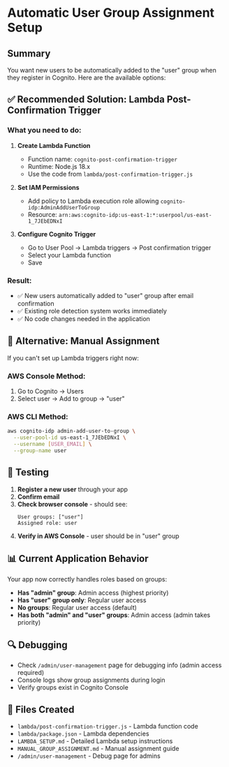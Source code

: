 # Automatic User Group Assignment Setup

## Summary

You want new users to be automatically added to the "user" group when they register in Cognito. Here are the available options:

## ✅ Recommended Solution: Lambda Post-Confirmation Trigger

### What you need to do:

1. **Create Lambda Function**

   - Function name: `cognito-post-confirmation-trigger`
   - Runtime: Node.js 18.x
   - Use the code from `lambda/post-confirmation-trigger.js`

2. **Set IAM Permissions**

   - Add policy to Lambda execution role allowing `cognito-idp:AdminAddUserToGroup`
   - Resource: `arn:aws:cognito-idp:us-east-1:*:userpool/us-east-1_7JEbEDNxI`

3. **Configure Cognito Trigger**
   - Go to User Pool → Lambda triggers → Post confirmation trigger
   - Select your Lambda function
   - Save

### Result:

- ✅ New users automatically added to "user" group after email confirmation
- ✅ Existing role detection system works immediately
- ✅ No code changes needed in the application

## 🔄 Alternative: Manual Assignment

If you can't set up Lambda triggers right now:

### AWS Console Method:

1. Go to Cognito → Users
2. Select user → Add to group → "user"

### AWS CLI Method:

```bash
aws cognito-idp admin-add-user-to-group \
  --user-pool-id us-east-1_7JEbEDNxI \
  --username [USER_EMAIL] \
  --group-name user
```

## 🧪 Testing

1. **Register a new user** through your app
2. **Confirm email**
3. **Check browser console** - should see:
   ```
   User groups: ["user"]
   Assigned role: user
   ```
4. **Verify in AWS Console** - user should be in "user" group

## 📊 Current Application Behavior

Your app now correctly handles roles based on groups:

- **Has "admin" group**: Admin access (highest priority)
- **Has "user" group only**: Regular user access
- **No groups**: Regular user access (default)
- **Has both "admin" and "user" groups**: Admin access (admin takes priority)

## 🔍 Debugging

- Check `/admin/user-management` page for debugging info (admin access required)
- Console logs show group assignments during login
- Verify groups exist in Cognito Console

## 📝 Files Created

- `lambda/post-confirmation-trigger.js` - Lambda function code
- `lambda/package.json` - Lambda dependencies
- `LAMBDA_SETUP.md` - Detailed Lambda setup instructions
- `MANUAL_GROUP_ASSIGNMENT.md` - Manual assignment guide
- `/admin/user-management` - Debug page for admins
